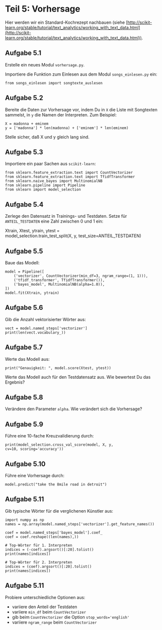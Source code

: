 
# Teil 5: Vorhersage

Hier werden wir ein Standard-Kochrezept nachbauen (siehe [http://scikit-learn.org/stable/tutorial/text_analytics/working_with_text_data.html](http://scikit-learn.org/stable/tutorial/text_analytics/working_with_text_data.html)).

## Aufgabe 5.1

Erstelle ein neues Modul `vorhersage.py`.

Importiere die Funktion zum Einlesen aus dem Modul `songs_einlesen.py` ein:

    from songs_einlesen import songtexte_auslesen

## Aufgabe 5.2

Bereite die Daten zur Vorhersage vor, indem Du in `X` die Liste mit Songtexten sammelst, in `y` die Namen der Interpreten. Zum Beispiel:

    X = madonna + eminem
    y = ['madonna'] * len(madonna) + ['eminem'] * len(eminem)

Stelle sicher, daß X und y gleich lang sind.

## Aufgabe 5.3

Importiere ein paar Sachen aus `scikit-learn`:

    from sklearn.feature_extraction.text import CountVectorizer
    from sklearn.feature_extraction.text import TfidfTransformer
    from sklearn.naive_bayes import MultinomialNB
    from sklearn.pipeline import Pipeline
    from sklearn import model_selection

## Aufgabe 5.4

Zerlege den Datensatz in Trainings- und Testdaten. Setze für `ANTEIL_TESTDATEN` eine Zahl zwischen 0 und 1 ein:

Xtrain, Xtest, ytrain, ytest = \
    model_selection.train_test_split(X, y, test_size=ANTEIL_TESTDATEN)

## Aufgabe 5.5

Baue das Modell:

    model = Pipeline([
        ('vectorizer', CountVectorizer(min_df=3, ngram_range=(1, 1))),
        ('tfidf_transformer', TfidfTransformer()),
        ('bayes_model', MultinomialNB(alpha=1.0)),
    ])
    model.fit(Xtrain, ytrain)

## Aufgabe 5.6

Gib die Anzahl vektorisierter Wörter aus:

    vect = model.named_steps['vectorizer']
    print(len(vect.vocabulary_))

## Aufgabe 5.7

Werte das Modell aus:

    print("Genauigkeit: ", model.score(Xtest, ytest))

Werte das Modell auch für den Testdatensatz aus. Wie bewertest Du das Ergebnis?

## Aufgabe 5.8

Verändere den Parameter `alpha`. Wie verändert sich die Vorhersage?

## Aufgabe 5.9

Führe eine 10-fache Kreuzvalidierung durch:

    print(model_selection.cross_val_score(model, X, y, 
    cv=10, scoring='accuracy'))


## Aufgabe 5.10

Führe eine Vorhersage durch:

    model.predict("take the 8mile road in detroit")

## Aufgabe 5.11

Gib typische Wörter für die verglichenen Künstler aus:

    import numpy as np
    names = np.array(model.named_steps['vectorizer'].get_feature_names())

    coef = model.named_steps['bayes_model'].coef_
    coef = coef.reshape((len(names),))

    # Top-Wörter für 1. Interpreten
    indices = (-coef).argsort()[:20].tolist()
    print(names[indices])

    # Top-Wörter für 2. Interpreten
    indices = (coef).argsort()[:20].tolist()
    print(names[indices])

## Aufgabe 5.11

Probiere unterschiedliche Optionen aus:

* variiere den Anteil der Testdaten
* variiere `min_df` beim `CountVectorizer`
* gib beim `CountVectorizer` die Option `stop_words='english'`
* variiere `ngram_range` beim `CountVectorizer`
